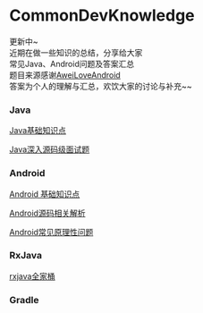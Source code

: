 # CommonDevKnowledge
更新中~</br>
近期在做一些知识的总结，分享给大家</br>
常见Java、Android问题及答案汇总</br>
题目来源感谢[AweiLoveAndroid](https://github.com/AweiLoveAndroid/CommonDevKnowledge)</br>
答案为个人的理解与汇总，欢饮大家的讨论与补充~~

### Java

[Java基础知识点](https://github.com/oo1993448102/CommonDevKnowledge/blob/master/java/(%E4%B8%80)%20java%E5%9F%BA%E7%A1%80%E9%9D%A2%E8%AF%95%E7%9F%A5%E8%AF%86%E7%82%B9.md)

[Java深入源码级面试题](https://github.com/oo1993448102/CommonDevKnowledge/blob/master/java/%EF%BC%88%E4%BA%8C%EF%BC%89java%E6%B7%B1%E5%85%A5%E6%BA%90%E7%A0%81%E7%BA%A7.md)
### Android

[Android 基础知识点](https://github.com/oo1993448102/CommonDevKnowledge/blob/master/android/Android%E5%9F%BA%E7%A1%80%E7%9F%A5%E8%AF%86%E7%82%B9.md)

[Android源码相关解析](https://github.com/oo1993448102/CommonDevKnowledge/blob/master/android/%EF%BC%88%E4%BA%8C%EF%BC%89Android%E6%BA%90%E7%A0%81%E7%9B%B8%E5%85%B3%E5%88%86%E6%9E%90.md)

[Android常见原理性问题](https://github.com/oo1993448102/CommonDevKnowledge/blob/master/android/%EF%BC%88%E4%B8%89%EF%BC%89%E5%B8%B8%E8%A7%81%E7%9A%84%E4%B8%80%E4%BA%9B%E5%8E%9F%E7%90%86%E6%80%A7%E9%97%AE%E9%A2%98.md)

### RxJava

[rxjava全家桶](https://github.com/jingzhishang/CommonDevKnowledge/blob/master/rxjava/Rxjava%E5%85%A8%E5%AE%B6%E6%A1%B6%E5%A5%97%E9%A4%90.md)


### Gradle